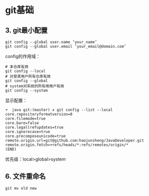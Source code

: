 

# git基础

## 3. git最小配置

```
git config --global user.name ‘your_name’
git config --global user.email ‘your_email@domain.com’
```

config的作用域：

```
# 本仓库有效
git config --local
# 对登录用户所有仓库有效
git config --global
# system对系统的所有⽤用户有效
git config --system
```

显示配置：

```
➜  java git:(master) ✗ git config --list --local   
core.repositoryformatversion=0
core.filemode=true
core.bare=false
core.logallrefupdates=true
core.ignorecase=true
core.precomposeunicode=true
remote.origin.url=git@github.com:haojunsheng/JavaDeveloper.git
remote.origin.fetch=+refs/heads/*:refs/remotes/origin/*
(END)
```

优先级：local>global>system

## 6. 文件重命名

```
git mv old new
```

